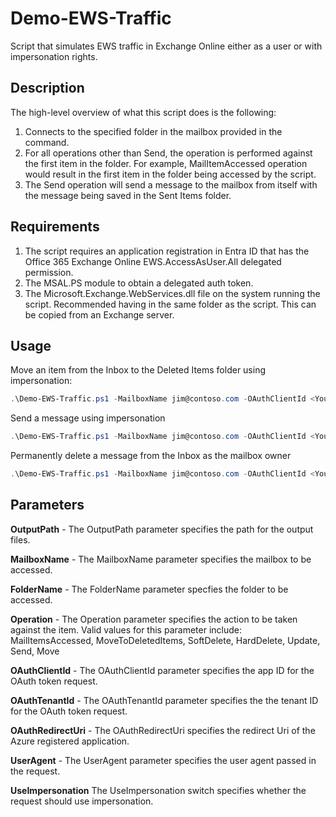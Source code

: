 # Demo-EWS-Traffic

Script that simulates EWS traffic in Exchange Online either as a user or with impersonation rights.

## Description
The high-level overview of what this script does is the following:

1. Connects to the specified folder in the mailbox provided in the command.
2. For all operations other than Send, the operation is performed against the first item in the folder. For example, MailItemAccessed operation would result in the first item in the folder being accessed by the script.
3. The Send operation will send a message to the mailbox from itself with the message being saved in the Sent Items folder.

## Requirements
1. The script requires an application registration in Entra ID that has the Office 365 Exchange Online EWS.AccessAsUser.All delegated permission.
2. The MSAL.PS module to obtain a delegated auth token.
3. The Microsoft.Exchange.WebServices.dll file on the system running the script. Recommended having in the same folder as the script. This can be copied from an Exchange server.

## Usage
Move an item from the Inbox to the Deleted Items folder using impersonation:
```powershell
.\Demo-EWS-Traffic.ps1 -MailboxName jim@contoso.com -OAuthClientId <YourAppId> -OAuthTenantId <YourTenantId> -UserAgent DemoEwsApp -FolderName Inbox -Operation MoveToDeletedItems -UseImpersonation
```
Send a message using impersonation
```powershell
.\Demo-EWS-Traffic.ps1 -MailboxName jim@contoso.com -OAuthClientId <YourAppId> -OAuthTenantId <YourTenantId> -UserAgent DemoEwsApp -Operation Send -UseImpersonation
```
Permanently delete a message from the Inbox as the mailbox owner
```powershell
.\Demo-EWS-Traffic.ps1 -MailboxName jim@contoso.com -OAuthClientId <YourAppId> -OAuthTenantId <YourTenantId> -UserAgent DemoEwsApp -FolderName Inbox -Operation HardDelete
```

## Parameters
**OutputPath** - The OutputPath parameter specifies the path for the output files.

**MailboxName** - The MailboxName parameter specifies the mailbox to be accessed.

**FolderName** - The FolderName parameter specfies the folder to be accessed.

**Operation** - The Operation parameter specifies the action to be taken against the item. Valid values for this parameter include: MailItemsAccessed, MoveToDeletedItems, SoftDelete, HardDelete, Update, Send, Move

**OAuthClientId** - The OAuthClientId parameter specifies the app ID for the OAuth token request.

**OAuthTenantId** - The OAuthTenantId parameter specifies the the tenant ID for the OAuth token request.

**OAuthRedirectUri** - The OAuthRedirectUri specifies the redirect Uri of the Azure registered application.

**UserAgent** - The UserAgent parameter specifies the user agent passed in the request.

**UseImpersonation** The UseImpersonation switch specifies whether the request should use impersonation.